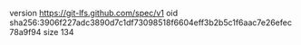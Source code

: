 version https://git-lfs.github.com/spec/v1
oid sha256:3906f227adc3890d7c1df73098518f6604eff3b2b5c1f6aac7e26efec78a9f94
size 134
